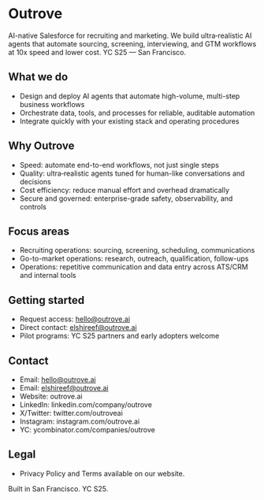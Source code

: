 # Outrove

AI-native Salesforce for recruiting and marketing. We build ultra‑realistic AI agents that automate sourcing, screening, interviewing, and GTM workflows at 10x speed and lower cost. YC S25 — San Francisco.

## What we do
- Design and deploy AI agents that automate high-volume, multi-step business workflows
- Orchestrate data, tools, and processes for reliable, auditable automation
- Integrate quickly with your existing stack and operating procedures

## Why Outrove
- Speed: automate end-to-end workflows, not just single steps
- Quality: ultra‑realistic agents tuned for human-like conversations and decisions
- Cost efficiency: reduce manual effort and overhead dramatically
- Secure and governed: enterprise-grade safety, observability, and controls

## Focus areas
- Recruiting operations: sourcing, screening, scheduling, communications
- Go-to-market operations: research, outreach, qualification, follow-ups
- Operations: repetitive communication and data entry across ATS/CRM and internal tools

## Getting started
- Request access: hello@outrove.ai
- Direct contact: elshireef@outrove.ai
- Pilot programs: YC S25 partners and early adopters welcome

## Contact
- Email: hello@outrove.ai
- Email: elshireef@outrove.ai
- Website: outrove.ai
- LinkedIn: linkedin.com/company/outrove
- X/Twitter: twitter.com/outroveai
- Instagram: instagram.com/outrove.ai
- YC: ycombinator.com/companies/outrove

## Legal
- Privacy Policy and Terms available on our website.

Built in San Francisco. YC S25.
